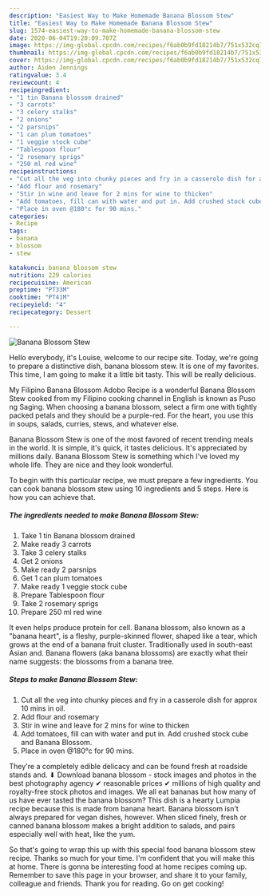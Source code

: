 ```yaml
---
description: "Easiest Way to Make Homemade Banana Blossom Stew"
title: "Easiest Way to Make Homemade Banana Blossom Stew"
slug: 1574-easiest-way-to-make-homemade-banana-blossom-stew
date: 2020-06-04T19:20:09.707Z
image: https://img-global.cpcdn.com/recipes/f6ab0b9fd18214b7/751x532cq70/banana-blossom-stew-recipe-main-photo.jpg
thumbnail: https://img-global.cpcdn.com/recipes/f6ab0b9fd18214b7/751x532cq70/banana-blossom-stew-recipe-main-photo.jpg
cover: https://img-global.cpcdn.com/recipes/f6ab0b9fd18214b7/751x532cq70/banana-blossom-stew-recipe-main-photo.jpg
author: Aiden Jennings
ratingvalue: 3.4
reviewcount: 4
recipeingredient:
- "1 tin Banana blossom drained"
- "3 carrots"
- "3 celery stalks"
- "2 onions"
- "2 parsnips"
- "1 can plum tomatoes"
- "1 veggie stock cube"
- "Tablespoon flour"
- "2 rosemary sprigs"
- "250 ml red wine"
recipeinstructions:
- "Cut all the veg into chunky pieces and fry in a casserole dish for approx 10 mins in oil."
- "Add flour and rosemary"
- "Stir in wine and leave for 2 mins for wine to thicken"
- "Add tomatoes, fill can with water and put in. Add crushed stock cube and Banana Blossom."
- "Place in oven @180°c for 90 mins."
categories:
- Recipe
tags:
- banana
- blossom
- stew

katakunci: banana blossom stew 
nutrition: 229 calories
recipecuisine: American
preptime: "PT33M"
cooktime: "PT41M"
recipeyield: "4"
recipecategory: Dessert

---
```



![Banana Blossom Stew](https://img-global.cpcdn.com/recipes/f6ab0b9fd18214b7/751x532cq70/banana-blossom-stew-recipe-main-photo.jpg)

Hello everybody, it's Louise, welcome to our recipe site. Today, we're going to prepare a distinctive dish, banana blossom stew. It is one of my favorites. This time, I am going to make it a little bit tasty. This will be really delicious.

My Filipino Banana Blossom Adobo Recipe is a wonderful Banana Blossom Stew cooked from my Filipino cooking channel in English is known as Puso ng Saging. When choosing a banana blossom, select a firm one with tightly packed petals and they should be a purple-red. For the heart, you use this in soups, salads, curries, stews, and whatever else.

Banana Blossom Stew is one of the most favored of recent trending meals in the world. It is simple, it's quick, it tastes delicious. It's appreciated by millions daily. Banana Blossom Stew is something which I've loved my whole life. They are nice and they look wonderful.


To begin with this particular recipe, we must prepare a few ingredients. You can cook banana blossom stew using 10 ingredients and 5 steps. Here is how you can achieve that.

<!--inarticleads1-->

##### The ingredients needed to make Banana Blossom Stew:

1. Take 1 tin Banana blossom drained
1. Make ready 3 carrots
1. Take 3 celery stalks
1. Get 2 onions
1. Make ready 2 parsnips
1. Get 1 can plum tomatoes
1. Make ready 1 veggie stock cube
1. Prepare Tablespoon flour
1. Take 2 rosemary sprigs
1. Prepare 250 ml red wine


It even helps produce protein for cell. Banana blossom, also known as a &#34;banana heart&#34;, is a fleshy, purple-skinned flower, shaped like a tear, which grows at the end of a banana fruit cluster. Traditionally used in south-east Asian and. Banana flowers (aka banana blossoms) are exactly what their name suggests: the blossoms from a banana tree. 

<!--inarticleads2-->

##### Steps to make Banana Blossom Stew:

1. Cut all the veg into chunky pieces and fry in a casserole dish for approx 10 mins in oil.
1. Add flour and rosemary
1. Stir in wine and leave for 2 mins for wine to thicken
1. Add tomatoes, fill can with water and put in. Add crushed stock cube and Banana Blossom.
1. Place in oven @180°c for 90 mins.


They&#39;re a completely edible delicacy and can be found fresh at roadside stands and. ⬇ Download banana blossom - stock images and photos in the best photography agency ✔ reasonable prices ✔ millions of high quality and royalty-free stock photos and images. We all eat bananas but how many of us have ever tasted the banana blossom? This dish is a hearty Lumpia recipe because this is made from banana heart. Banana blossom isn&#39;t always prepared for vegan dishes, however. When sliced finely, fresh or canned banana blossom makes a bright addition to salads, and pairs especially well with heat, like the yum. 

So that's going to wrap this up with this special food banana blossom stew recipe. Thanks so much for your time. I'm confident that you will make this at home. There is gonna be interesting food at home recipes coming up. Remember to save this page in your browser, and share it to your family, colleague and friends. Thank you for reading. Go on get cooking!
